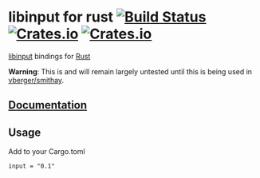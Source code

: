 # libinput for rust [![Build Status](https://travis-ci.org/Drakulix/input.rs.svg?branch=master)](https://travis-ci.org/Drakulix/input.rs) [![Crates.io](https://img.shields.io/crates/v/input.rs.svg)](https://crates.io/crates/input.rs) [![Crates.io](https://img.shields.io/crates/l/input.rs.svg)](https://crates.io/crates/input.rs)

[libinput](https://wayland.freedesktop.org/libinput/doc/latest/) bindings for [Rust](https://www.rust-lang.org)

**Warning**: This is and will remain largely untested until this is being used in [vberger/smithay](https://github.com/vberger/smithay).

## [Documentation](https://drakulix.github.io/input.rs/)

## Usage

Add to your Cargo.toml
```
input = "0.1"
```
